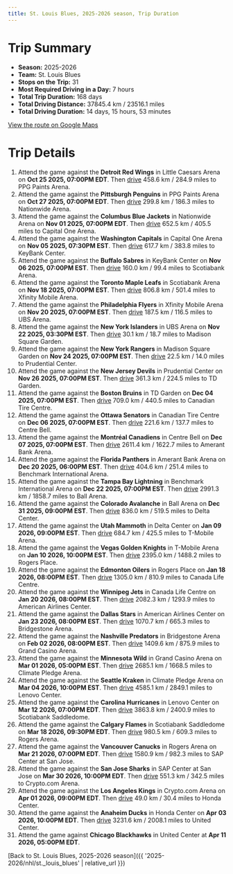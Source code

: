 ```yaml
---
title: St. Louis Blues, 2025-2026 season, Trip Duration
---
```


# Trip Summary
- **Season:** 2025-2026
- **Team:** St. Louis Blues
- **Stops on the Trip:** 31
- **Most Required Driving in a Day:** 7 hours
- **Total Trip Duration:** 168 days
- **Total Driving Distance:** 37845.4 km / 23516.1 miles
- **Total Driving Duration:** 14 days, 15 hours, 53 minutes

[View the route on Google Maps](https://www.google.com/maps/dir/Little+Caesars+Arena+Detroit/PPG+Paints+Arena+Pittsburgh/Nationwide+Arena+Columbus/Capital+One+Arena+Washington/KeyBank+Center+Buffalo/Scotiabank+Arena+Toronto/Xfinity+Mobile+Arena+Philadelphia/UBS+Arena+New+York/Madison+Square+Garden+New+York/Prudential+Center+New+Jersey/TD+Garden+Boston/Canadian+Tire+Centre+Ottawa/Centre+Bell+Montréal/Amerant+Bank+Arena+Florida/Benchmark+International+Arena+Tampa+Bay/Ball+Arena+Colorado/Delta+Center+Utah/T-Mobile+Arena+Vegas/Rogers+Place+Edmonton/Canada+Life+Centre+Winnipeg/American+Airlines+Center+Dallas/Bridgestone+Arena+Nashville/Grand+Casino+Arena+Minnesota/Climate+Pledge+Arena+Seattle/Lenovo+Center+Carolina/Scotiabank+Saddledome+Calgary/Rogers+Arena+Vancouver/SAP+Center+at+San+Jose+San+Jose/Crypto.com+Arena+Los+Angeles/Honda+Center+Anaheim/United+Center+Chicago)

# Trip Details
1. Attend the game against the **Detroit Red Wings** in Little Caesars Arena on **Oct 25 2025, 07:00PM EDT**. Then [drive](https://www.google.com/maps/dir/Little+Caesars+Arena+Detroit/PPG+Paints+Arena+Pittsburgh) 458.6 km / 284.9 miles to PPG Paints Arena.
2. Attend the game against the **Pittsburgh Penguins** in PPG Paints Arena on **Oct 27 2025, 07:00PM EDT**. Then [drive](https://www.google.com/maps/dir/PPG+Paints+Arena+Pittsburgh/Nationwide+Arena+Columbus) 299.8 km / 186.3 miles to Nationwide Arena.
3. Attend the game against the **Columbus Blue Jackets** in Nationwide Arena on **Nov 01 2025, 07:00PM EDT**. Then [drive](https://www.google.com/maps/dir/Nationwide+Arena+Columbus/Capital+One+Arena+Washington) 652.5 km / 405.5 miles to Capital One Arena.
4. Attend the game against the **Washington Capitals** in Capital One Arena on **Nov 05 2025, 07:30PM EST**. Then [drive](https://www.google.com/maps/dir/Capital+One+Arena+Washington/KeyBank+Center+Buffalo) 617.7 km / 383.8 miles to KeyBank Center.
5. Attend the game against the **Buffalo Sabres** in KeyBank Center on **Nov 06 2025, 07:00PM EST**. Then [drive](https://www.google.com/maps/dir/KeyBank+Center+Buffalo/Scotiabank+Arena+Toronto) 160.0 km / 99.4 miles to Scotiabank Arena.
6. Attend the game against the **Toronto Maple Leafs** in Scotiabank Arena on **Nov 18 2025, 07:00PM EST**. Then [drive](https://www.google.com/maps/dir/Scotiabank+Arena+Toronto/Xfinity+Mobile+Arena+Philadelphia) 806.8 km / 501.4 miles to Xfinity Mobile Arena.
7. Attend the game against the **Philadelphia Flyers** in Xfinity Mobile Arena on **Nov 20 2025, 07:00PM EST**. Then [drive](https://www.google.com/maps/dir/Xfinity+Mobile+Arena+Philadelphia/UBS+Arena+New+York) 187.5 km / 116.5 miles to UBS Arena.
8. Attend the game against the **New York Islanders** in UBS Arena on **Nov 22 2025, 03:30PM EST**. Then [drive](https://www.google.com/maps/dir/UBS+Arena+New+York/Madison+Square+Garden+New+York) 30.1 km / 18.7 miles to Madison Square Garden.
9. Attend the game against the **New York Rangers** in Madison Square Garden on **Nov 24 2025, 07:00PM EST**. Then [drive](https://www.google.com/maps/dir/Madison+Square+Garden+New+York/Prudential+Center+New+Jersey) 22.5 km / 14.0 miles to Prudential Center.
10. Attend the game against the **New Jersey Devils** in Prudential Center on **Nov 26 2025, 07:00PM EST**. Then [drive](https://www.google.com/maps/dir/Prudential+Center+New+Jersey/TD+Garden+Boston) 361.3 km / 224.5 miles to TD Garden.
11. Attend the game against the **Boston Bruins** in TD Garden on **Dec 04 2025, 07:00PM EST**. Then [drive](https://www.google.com/maps/dir/TD+Garden+Boston/Canadian+Tire+Centre+Ottawa) 709.0 km / 440.5 miles to Canadian Tire Centre.
12. Attend the game against the **Ottawa Senators** in Canadian Tire Centre on **Dec 06 2025, 07:00PM EST**. Then [drive](https://www.google.com/maps/dir/Canadian+Tire+Centre+Ottawa/Centre+Bell+Montréal) 221.6 km / 137.7 miles to Centre Bell.
13. Attend the game against the **Montréal Canadiens** in Centre Bell on **Dec 07 2025, 07:00PM EST**. Then [drive](https://www.google.com/maps/dir/Centre+Bell+Montréal/Amerant+Bank+Arena+Florida) 2611.4 km / 1622.7 miles to Amerant Bank Arena.
14. Attend the game against the **Florida Panthers** in Amerant Bank Arena on **Dec 20 2025, 06:00PM EST**. Then [drive](https://www.google.com/maps/dir/Amerant+Bank+Arena+Florida/Benchmark+International+Arena+Tampa+Bay) 404.6 km / 251.4 miles to Benchmark International Arena.
15. Attend the game against the **Tampa Bay Lightning** in Benchmark International Arena on **Dec 22 2025, 07:00PM EST**. Then [drive](https://www.google.com/maps/dir/Benchmark+International+Arena+Tampa+Bay/Ball+Arena+Colorado) 2991.3 km / 1858.7 miles to Ball Arena.
16. Attend the game against the **Colorado Avalanche** in Ball Arena on **Dec 31 2025, 09:00PM EST**. Then [drive](https://www.google.com/maps/dir/Ball+Arena+Colorado/Delta+Center+Utah) 836.0 km / 519.5 miles to Delta Center.
17. Attend the game against the **Utah Mammoth** in Delta Center on **Jan 09 2026, 09:00PM EST**. Then [drive](https://www.google.com/maps/dir/Delta+Center+Utah/T-Mobile+Arena+Vegas) 684.7 km / 425.5 miles to T-Mobile Arena.
18. Attend the game against the **Vegas Golden Knights** in T-Mobile Arena on **Jan 10 2026, 10:00PM EST**. Then [drive](https://www.google.com/maps/dir/T-Mobile+Arena+Vegas/Rogers+Place+Edmonton) 2395.0 km / 1488.2 miles to Rogers Place.
19. Attend the game against the **Edmonton Oilers** in Rogers Place on **Jan 18 2026, 08:00PM EST**. Then [drive](https://www.google.com/maps/dir/Rogers+Place+Edmonton/Canada+Life+Centre+Winnipeg) 1305.0 km / 810.9 miles to Canada Life Centre.
20. Attend the game against the **Winnipeg Jets** in Canada Life Centre on **Jan 20 2026, 08:00PM EST**. Then [drive](https://www.google.com/maps/dir/Canada+Life+Centre+Winnipeg/American+Airlines+Center+Dallas) 2082.3 km / 1293.9 miles to American Airlines Center.
21. Attend the game against the **Dallas Stars** in American Airlines Center on **Jan 23 2026, 08:00PM EST**. Then [drive](https://www.google.com/maps/dir/American+Airlines+Center+Dallas/Bridgestone+Arena+Nashville) 1070.7 km / 665.3 miles to Bridgestone Arena.
22. Attend the game against the **Nashville Predators** in Bridgestone Arena on **Feb 02 2026, 08:00PM EST**. Then [drive](https://www.google.com/maps/dir/Bridgestone+Arena+Nashville/Grand+Casino+Arena+Minnesota) 1409.6 km / 875.9 miles to Grand Casino Arena.
23. Attend the game against the **Minnesota Wild** in Grand Casino Arena on **Mar 01 2026, 05:00PM EST**. Then [drive](https://www.google.com/maps/dir/Grand+Casino+Arena+Minnesota/Climate+Pledge+Arena+Seattle) 2685.1 km / 1668.5 miles to Climate Pledge Arena.
24. Attend the game against the **Seattle Kraken** in Climate Pledge Arena on **Mar 04 2026, 10:00PM EST**. Then [drive](https://www.google.com/maps/dir/Climate+Pledge+Arena+Seattle/Lenovo+Center+Carolina) 4585.1 km / 2849.1 miles to Lenovo Center.
25. Attend the game against the **Carolina Hurricanes** in Lenovo Center on **Mar 12 2026, 07:00PM EDT**. Then [drive](https://www.google.com/maps/dir/Lenovo+Center+Carolina/Scotiabank+Saddledome+Calgary) 3863.8 km / 2400.9 miles to Scotiabank Saddledome.
26. Attend the game against the **Calgary Flames** in Scotiabank Saddledome on **Mar 18 2026, 09:30PM EDT**. Then [drive](https://www.google.com/maps/dir/Scotiabank+Saddledome+Calgary/Rogers+Arena+Vancouver) 980.5 km / 609.3 miles to Rogers Arena.
27. Attend the game against the **Vancouver Canucks** in Rogers Arena on **Mar 21 2026, 07:00PM EDT**. Then [drive](https://www.google.com/maps/dir/Rogers+Arena+Vancouver/SAP+Center+at+San+Jose+San+Jose) 1580.9 km / 982.3 miles to SAP Center at San Jose.
28. Attend the game against the **San Jose Sharks** in SAP Center at San Jose on **Mar 30 2026, 10:00PM EDT**. Then [drive](https://www.google.com/maps/dir/SAP+Center+at+San+Jose+San+Jose/Crypto.com+Arena+Los+Angeles) 551.3 km / 342.5 miles to Crypto.com Arena.
29. Attend the game against the **Los Angeles Kings** in Crypto.com Arena on **Apr 01 2026, 09:00PM EDT**. Then [drive](https://www.google.com/maps/dir/Crypto.com+Arena+Los+Angeles/Honda+Center+Anaheim) 49.0 km / 30.4 miles to Honda Center.
30. Attend the game against the **Anaheim Ducks** in Honda Center on **Apr 03 2026, 10:00PM EDT**. Then [drive](https://www.google.com/maps/dir/Honda+Center+Anaheim/United+Center+Chicago) 3231.6 km / 2008.1 miles to United Center.
31. Attend the game against **Chicago Blackhawks** in United Center at **Apr 11 2026, 05:00PM EDT**.

[Back to St. Louis Blues, 2025-2026 season]({{ '2025-2026/nhl/st._louis_blues' | relative_url }})
